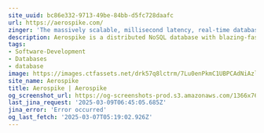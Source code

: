 ```yaml
---
site_uuid: bc86e332-9713-49be-84bb-d5fc728daafc
url: https://aerospike.com/
zinger: 'The massively scalable, millisecond latency, real-time database.'
description: Aerospike is a distributed NoSQL database with blazing-fast reads/writes and unmatched uptime.
tags:
- Software-Development
- Databases
- database
image: https://images.ctfassets.net/drk57q8lctrm/7Lu0enPkmC1UBPCAdNiAzl/4a4e59826fdb8ad861c52dd669b73a57/default_feature_image_1.webp?w=1200&h=630&fit=crop&f=left
site_name: Aerospike
title: Aerospike | Aerospike
og_screenshot_url: https://og-screenshots-prod.s3.amazonaws.com/1366x768/80/false/596d4aa0511326d039f40b456b3a6788edbf4c229e7cfa0312c22fef2e0b8801.jpeg
last_jina_request: '2025-03-09T06:45:05.685Z'
jina_error: 'Error occurred'
og_last_fetch: '2025-03-07T05:19:02.926Z'
---
```


